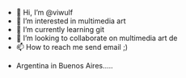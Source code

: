 - 👋 Hi, I’m @viwulf
- 👀 I’m interested in multimedia art
- 🌱 I’m currently learning git
- 💞️ I’m looking to collaborate on multimedia art de
- 📫 How to reach me send email ;)
* Argentina  in Buenos Aires.....
